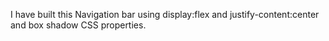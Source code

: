 I have built this Navigation bar using display:flex and justify-content:center and box shadow CSS properties.
